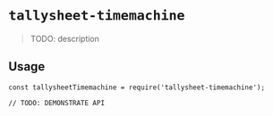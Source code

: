 # `tallysheet-timemachine`

> TODO: description

## Usage

```
const tallysheetTimemachine = require('tallysheet-timemachine');

// TODO: DEMONSTRATE API
```
